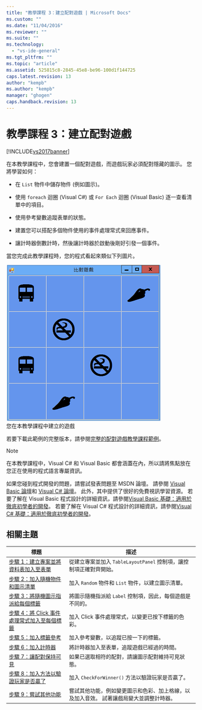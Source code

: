 ```yaml
---
title: "教學課程 3：建立配對遊戲 | Microsoft Docs"
ms.custom: ""
ms.date: "11/04/2016"
ms.reviewer: ""
ms.suite: ""
ms.technology: 
  - "vs-ide-general"
ms.tgt_pltfrm: ""
ms.topic: "article"
ms.assetid: 525815c8-2845-45e8-be96-100d1f144725
caps.latest.revision: 13
author: "kempb"
ms.author: "kempb"
manager: "ghogen"
caps.handback.revision: 13
---
```

# 教學課程 3：建立配對遊戲
[!INCLUDE[vs2017banner](../code-quality/includes/vs2017banner.md)]

在本教學課程中，您會建置一個配對遊戲，而遊戲玩家必須配對隱藏的圖示。  您將學習如何：  
  
-   在 `List` 物件中儲存物件 \(例如圖示\)。  
  
-   使用 `foreach` 迴圈 \(Visual C\#\) 或 `For Each` 迴圈 \(Visual Basic\) 逐一查看清單中的項目。  
  
-   使用參考變數追蹤表單的狀態。  
  
-   建置您可以搭配多個物件使用的事件處理常式來回應事件。  
  
-   讓計時器倒數計時，然後讓計時器於啟動後剛好引發一個事件。  
  
 當您完成此教學課程時，您的程式看起來類似下列圖片。  
  
 ![您在本教學課程中建立的遊戲](../ide/media/express_finishedgame.png "Express\_FinishedGame")  
您在本教學課程中建立的遊戲  
  
 若要下載此範例的完整版本，請參閱[完整的配對遊戲教學課程範例](http://code.msdn.microsoft.com/Complete-Matching-Game-4cffddba)。  
  
> [!NOTE]
>  在本教學課程中，Visual C\# 和 Visual Basic 都會涵蓋在內，所以請將焦點放在您正在使用的程式語言專屬資訊。  
  
 如果您碰到程式開發的問題，請嘗試發表問題至 MSDN 論壇。  請參閱 [Visual Basic 論壇](http://social.msdn.microsoft.com/Forums/home?forum=vbgeneral)和 [Visual C\# 論壇](http://social.msdn.microsoft.com/Forums/home?forum=csharpgeneral)。  此外，其中提供了很好的免費視訊學習資源。  若要了解在 Visual Basic 程式設計的詳細資訊，請參閱[Visual Basic 基礎：適用於徹底初學者的開發](http://channel9.msdn.com/Series/Visual-Basic-Development-for-Absolute-Beginners)。  若要了解在 Visual C\# 程式設計的詳細資訊，請參閱[Visual C\# 基礎：適用於徹底初學者的開發](http://channel9.msdn.com/Series/C-Sharp-Fundamentals-Development-for-Absolute-Beginners)。  
  
## 相關主題  
  
|標題|描述|  
|--------|--------|  
|[步驟 1：建立專案並將資料表加入至表單](../ide/step-1-create-a-project-and-add-a-table-to-your-form.md)|從建立專案並加入 `TableLayoutPanel` 控制項，讓控制項正確對齊開始。|  
|[步驟 2：加入隨機物件和圖示清單](../ide/step-2-add-a-random-object-and-a-list-of-icons.md)|加入 `Random` 物件和 `List` 物件，以建立圖示清單。|  
|[步驟 3：將隨機圖示指派給每個標籤](../Topic/Step%203:%20Assign%20a%20Random%20Icon%20to%20Each%20Label.md)|將圖示隨機指派給 `Label` 控制項，因此，每個遊戲是不同的。|  
|[步驟 4：將 Click 事件處理常式加入至每個標籤](../Topic/Step%204:%20Add%20a%20Click%20Event%20Handler%20to%20Each%20Label.md)|加入 Click 事件處理常式，以變更已按下標籤的色彩。|  
|[步驟 5：加入標籤參考](../ide/step-5-add-label-references.md)|加入參考變數，以追蹤已按一下的標籤。|  
|[步驟 6：加入計時器](../Topic/Step%206:%20Add%20a%20Timer.md)|將計時器加入至表單，追蹤遊戲已經過的時間。|  
|[步驟 7：讓配對保持可見](../Topic/Step%207:%20Keep%20Pairs%20Visible.md)|如果已選取相符的配對，請讓圖示配對維持可見狀態。|  
|[步驟 8：加入方法以驗證玩家是否贏了](../ide/step-8-add-a-method-to-verify-whether-the-player-won.md)|加入 `CheckForWinner()` 方法以驗證玩家是否贏了。|  
|[步驟 9：嘗試其他功能](../ide/step-9-try-other-features.md)|嘗試其他功能，例如變更圖示和色彩、加上格線，以及加入音效。  試著讓戲局變大並調整計時器。|